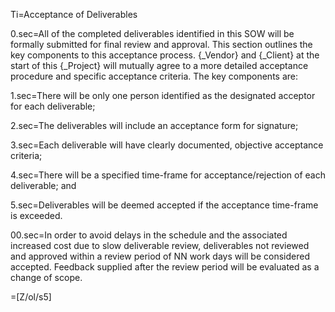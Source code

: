 Ti=Acceptance of Deliverables

0.sec=All of the completed deliverables identified in this SOW will be formally submitted for final review and approval. This section outlines the key components to this acceptance process. {_Vendor} and {_Client} at the start of this {_Project} will mutually agree to a more detailed acceptance procedure and specific acceptance criteria. The key components are:

1.sec=There will be only one person identified as the designated acceptor for each deliverable;

2.sec=The deliverables will include an acceptance form for signature;

3.sec=Each deliverable will have clearly documented, objective acceptance criteria;

4.sec=There will be a specified time-frame for acceptance/rejection of each deliverable; and

5.sec=Deliverables will be deemed accepted if the acceptance time-frame is exceeded.

00.sec=In order to avoid delays in the schedule and the associated increased cost due to slow deliverable review, deliverables not reviewed and approved within a review period of NN work days will be considered accepted. Feedback supplied after the review period will be evaluated as a change of scope.

=[Z/ol/s5]

